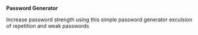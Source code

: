 <div>
<b>Password Generator</b>
<p>Increase password strength using this simple password generator exculsion of repetition and weak passwords</p>
</div>
